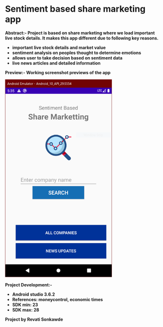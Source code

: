 <h1> <b> Sentiment based share marketing app </h1> </b>

<b> Abstract:- <b>
Project is based on share marketing where we load important live stock details. It makes this app different due to following key reasons.

- important live stock details and market value
- sentiment analysis on peoples thought to determine emotions
- allows user to take decision based on sentiment data
- live news articles and detailed information

<b>Preview:- <b>
Working screenshot previews of the app


  <img src="https://github.com/revati3798/ShareMarkettingApp/blob/main/Preview/Home.PNG" width="350" title="hover text">

<b>Project Development:-</b>
- Android studio 3.6.2
- References: moneycontrol, economic times
- SDK min: 23
- SDK max: 28

Project by <b>Revati Sonkawde<b>
